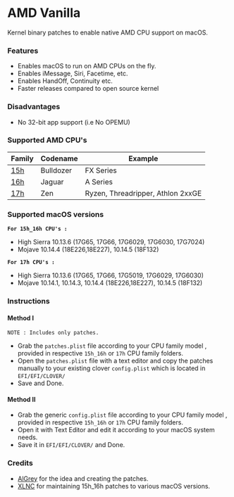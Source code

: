
AMD Vanilla
==========
Kernel binary patches to enable native AMD CPU support on macOS.

### Features
- Enables macOS to run on AMD CPUs on the fly.
- Enables iMessage, Siri, Facetime, etc.
- Enables HandOff, Continuity etc.
- Faster releases compared to open source kernel

### Disadvantages
- No 32-bit app support (i.e No OPEMU)

### Supported AMD CPU's
| Family | Codename| Example |
|--------|---------|----------|
|   [15h](https://github.com/AMD-OSX/AMD_Vanilla/tree/master/15h_16h)  |Bulldozer| FX Series|
|   [16h](https://github.com/AMD-OSX/AMD_Vanilla/tree/master/15h_16h)  | Jaguar  | A Series |
|   [17h](https://github.com/AMD-OSX/AMD_Vanilla/tree/master/17h) |  Zen    | Ryzen, Threadripper, Athlon 2xxGE | <br />

### Supported macOS versions

**`For 15h_16h CPU's :`**

- High Sierra 10.13.6 (17G65, 17G66, 17G6029, 17G6030, 17G7024)
- Mojave 10.14.4 (18E226,18E227), 10.14.5 (18F132)

**`For 17h CPU's :`**

- High Sierra 10.13.6 (17G65, 17G66, 17G5019, 17G6029, 17G6030)
- Mojave 10.14.1, 10.14.3, 10.14.4 (18E226,18E227), 10.14.5 (18F132)


### Instructions

#### Method I

`NOTE : Includes only patches.`
- Grab the `patches.plist` file according to your CPU family model , provided in respective `15h_16h` or `17h` CPU family folders.
- Open the `patches.plist` file with a text editor and copy the patches manually to your existing clover `config.plist` which is located in `EFI/EFI/CLOVER/`
- Save and Done.

#### Method II

- Grab the generic `config.plist` file according to your CPU family model , provided in respective `15h_16h` or `17h` CPU family folders.
- Open it with Text Editor and edit it according to your macOS system needs.
- Save it in `EFI/EFI/CLOVER/` and Done.

### Credits

- [AlGrey](https://github.com/AlGreyy) for the idea and creating the patches.
- [XLNC](https://github.com/XLNCs) for maintaining 15h_16h patches to various macOS versions.
